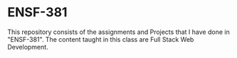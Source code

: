 # ENSF-381
This repository consists of the assignments and Projects that I have done in "ENSF-381". The content taught in this class are Full Stack Web Development. 
